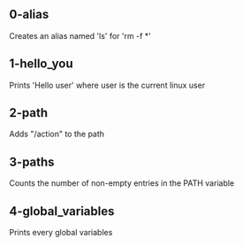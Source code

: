 ## 0-alias
Creates an alias named 'ls' for 'rm -f *'

## 1-hello_you
Prints 'Hello user' where user is the current linux user

## 2-path
Adds "/action" to the path

## 3-paths
Counts the number of non-empty entries in the PATH variable

## 4-global_variables
Prints every global variables